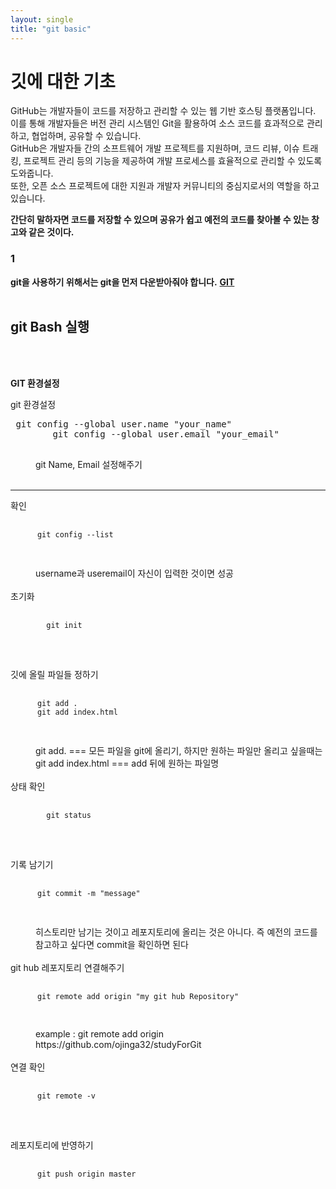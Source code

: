 ```yaml
---
layout: single
title: "git basic"
---
```


# 깃에 대한 기초

GitHub는 개발자들이 코드를 저장하고 관리할 수 있는 웹 기반 호스팅 플랫폼입니다.<br/>
이를 통해 개발자들은 버전 관리 시스템인 Git을 활용하여 소스 코드를 효과적으로 관리하고, 협업하며, 공유할 수 있습니다.<br/>
GitHub은 개발자들 간의 소프트웨어 개발 프로젝트를 지원하며, 코드 리뷰, 이슈 트래킹, 프로젝트 관리 등의 기능을 제공하여 개발 프로세스를 효율적으로 관리할 수 있도록 도와줍니다.<br/>
또한, 오픈 소스 프로젝트에 대한 지원과 개발자 커뮤니티의 중심지로서의 역할을 하고 있습니다.
<br/>

**간단히 말하자면 코드를 저장할 수 있으며 공유가 쉽고 예전의 코드를 찾아볼 수 있는 창고와 같은 것이다.**

### 1

**git을 사용하기 위해서는 git을 먼저 다운받아줘야 합니다.**
**[GIT](http://git.scm.com/downloads "git")**
<br/><br/>

**git Bash 실행**
------

<br/><br/>

<dl>

**GIT 환경설정**
<dt>git 환경설정</dt>
  <pre> git config --global user.name "your_name"    
        git config --global user.email "your_email" 
  </pre>
  <dd>git Name, Email 설정해주기</dd><br/>

  ------

<dt>확인</dt>
  <pre>
    <code>
      git config --list  
    </code>
  </pre>
  <dd>username과 useremail이 자신이 입력한 것이면 성공</dd><br/>

<dt>초기화</dt>
  <pre>
      <code>
        git init
      </code>
  </pre><br/>

<dt>깃에 올릴 파일들 정하기</dt>
  <pre>
    <code>
      git add .
      git add index.html
    </code>
  </pre>
  <dd>git add. === 모든 파일을 git에 올리기, 하지만 원하는 파일만 올리고 싶을때는</dd>
  <dd>git add index.html === add 뒤에 원하는 파일명 </dd><br/> 

<dt>상태 확인</dt>
  <pre>
    <code>
        git status
    </code>
  </pre><br/>
  
<dt>기록 남기기</dt>
  <pre>
    <code>
      git commit -m "message"
    </code>
  </pre>

  <dd>히스토리만 남기는 것이고 레포지토리에 올리는 것은
       아니다. 즉 예전의 코드를 참고하고 싶다면 commit을 확인하면 된다
  </dd><br/>

  
<dt>git hub 레포지토리 연결해주기</dt>
  <pre>
    <code>
      git remote add origin "my git hub Repository"
    </code>
  </pre>
  <dd>
   example : git remote add origin https://github.com/ojinga32/studyForGit
  </dd> <br/>


<dt>연결 확인</dt>
  <pre>
    <code>
      git remote -v
    </code>
  </pre><br/>

<dt>레포지토리에 반영하기</dt>
  <pre>
    <code>
      git push origin master
    </code>
  </pre>
  
</dl>
